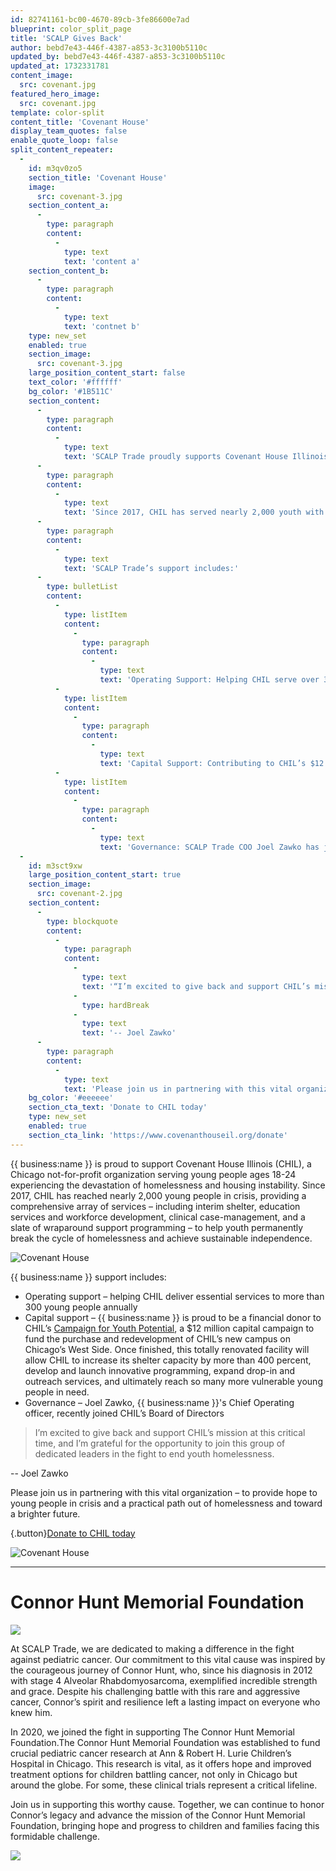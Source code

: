 ```yaml
---
id: 82741161-bc00-4670-89cb-3fe86600e7ad
blueprint: color_split_page
title: 'SCALP Gives Back'
author: bebd7e43-446f-4387-a853-3c3100b5110c
updated_by: bebd7e43-446f-4387-a853-3c3100b5110c
updated_at: 1732331781
content_image:
  src: covenant.jpg
featured_hero_image:
  src: covenant.jpg
template: color-split
content_title: 'Covenant House'
display_team_quotes: false
enable_quote_loop: false
split_content_repeater:
  -
    id: m3qv0zo5
    section_title: 'Covenant House'
    image:
      src: covenant-3.jpg
    section_content_a:
      -
        type: paragraph
        content:
          -
            type: text
            text: 'content a'
    section_content_b:
      -
        type: paragraph
        content:
          -
            type: text
            text: 'contnet b'
    type: new_set
    enabled: true
    section_image:
      src: covenant-3.jpg
    large_position_content_start: false
    text_color: '#ffffff'
    bg_color: '#1B511C'
    section_content:
      -
        type: paragraph
        content:
          -
            type: text
            text: 'SCALP Trade proudly supports Covenant House Illinois (CHIL), a nonprofit in Chicago dedicated to helping young people ages 18-24 overcome homelessness and housing instability.'
      -
        type: paragraph
        content:
          -
            type: text
            text: 'Since 2017, CHIL has served nearly 2,000 youth with vital services like shelter, education, workforce development, and clinical support, empowering them to achieve lasting independence.'
      -
        type: paragraph
        content:
          -
            type: text
            text: 'SCALP Trade’s support includes:'
      -
        type: bulletList
        content:
          -
            type: listItem
            content:
              -
                type: paragraph
                content:
                  -
                    type: text
                    text: 'Operating Support: Helping CHIL serve over 300 young people annually.'
          -
            type: listItem
            content:
              -
                type: paragraph
                content:
                  -
                    type: text
                    text: 'Capital Support: Contributing to CHIL’s $12 million campaign to expand its campus, increasing shelter capacity and outreach to support more youth.'
          -
            type: listItem
            content:
              -
                type: paragraph
                content:
                  -
                    type: text
                    text: 'Governance: SCALP Trade COO Joel Zawko has joined CHIL’s Board of Directors to support its mission.'
  -
    id: m3sct9xw
    large_position_content_start: true
    section_image:
      src: covenant-2.jpg
    section_content:
      -
        type: blockquote
        content:
          -
            type: paragraph
            content:
              -
                type: text
                text: '“I’m excited to give back and support CHIL’s mission at this critical time, and I’m grateful for the opportunity to join this group of dedicated leaders in the fight to end youth homelessness.”'
              -
                type: hardBreak
              -
                type: text
                text: '-- Joel Zawko'
      -
        type: paragraph
        content:
          -
            type: text
            text: 'Please join us in partnering with this vital organization – to provide hope to young people in crisis and a practical path out of homelessness and toward a brighter future.'
    bg_color: '#eeeeee'
    section_cta_text: 'Donate to CHIL today'
    type: new_set
    enabled: true
    section_cta_link: 'https://www.covenanthouseil.org/donate'
---
```

{{ business:name }} is proud to support Covenant House Illinois (CHIL), a Chicago not-for-profit organization serving young people ages 18-24 experiencing the devastation of homelessness and housing instability.
Since 2017, CHIL has reached nearly 2,000 young people in crisis, providing a comprehensive array of services – including interim shelter, education services and workforce development, clinical case-management, and a slate of wraparound support programming – to help youth permanently break the cycle of homelessness and achieve sustainable independence.

![Covenant House](/assets/covenant-3.jpg)

{{ business:name }} support includes:
* Operating support – helping CHIL deliver essential services to more than 300 young people annually
* Capital support – {{ business:name }} is proud to be a financial donor to CHIL’s [Campaign for Youth Potential](https://www.covenanthouseil.org/youthpotential), a $12 million capital campaign to fund the purchase and redevelopment of CHIL’s new campus on Chicago’s West Side. Once finished, this totally renovated facility will allow CHIL to increase its shelter capacity by more than 400 percent, develop and launch innovative programming, expand drop-in and outreach services, and ultimately reach so many more vulnerable young people in need.
* Governance – Joel Zawko, {{ business:name }}'s Chief Operating officer, recently joined CHIL’s Board of Directors

> I’m excited to give back and support CHIL’s mission at this critical time, and I’m grateful for the opportunity to join this group of dedicated leaders in the fight to end youth homelessness.

-- Joel Zawko

Please join us in partnering with this vital organization – to provide hope to young people in crisis and a practical path out of homelessness and toward a brighter future.

{.button}[Donate to CHIL today](https://www.covenanthouseil.org/donate)

![Covenant House](/assets/covenant-2.jpg)

---

# Connor Hunt Memorial Foundation

![](/assets/03ad996f-9149-4fc4-bb0e-42ac1268f770_2-large.jpeg)

At SCALP Trade, we are dedicated to making a difference in the fight against pediatric cancer. Our commitment to this vital cause was inspired by the courageous journey of Connor Hunt, who, since his diagnosis in 2012 with stage 4 Alveolar Rhabdomyosarcoma, exemplified incredible strength and grace. Despite his challenging battle with this rare and aggressive cancer, Connor’s spirit and resilience left a lasting impact on everyone who knew him.

In 2020, we joined the fight in supporting The Connor Hunt Memorial Foundation.The Connor Hunt Memorial Foundation was established to fund crucial pediatric cancer research at Ann & Robert H. Lurie Children’s Hospital in Chicago. This research is vital, as it offers hope and improved treatment options for children battling cancer, not only in Chicago but around the globe. For some, these clinical trials represent a critical lifeline.

Join us in supporting this worthy cause. Together, we can continue to honor Connor’s legacy and advance the mission of the Connor Hunt Memorial Foundation, bringing hope and progress to children and families facing this formidable challenge.

![](/assets/img-7071-3-large.jpeg)
